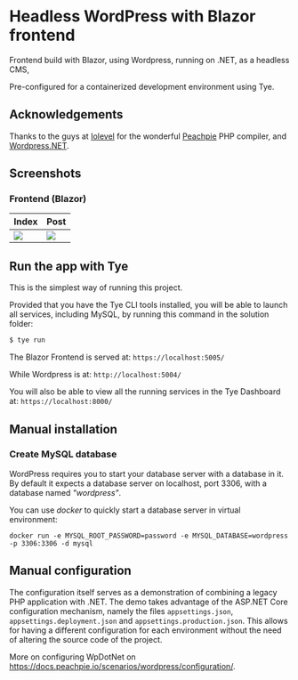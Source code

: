 # Headless WordPress with Blazor frontend

Frontend build with Blazor, using Wordpress, running on .NET, as a headless CMS,

Pre-configured for a containerized development environment using Tye.

## Acknowledgements

Thanks to the guys at [Iolevel](https://www.iolevel.com/) for the wonderful [Peachpie](https://www.peachpie.io/) PHP compiler, and [Wordpress.NET](https://www.wpdotnet.com/).

## Screenshots
### Frontend (Blazor)

| Index         | Post         |
| ------------- | --------------|
| <img src="/Screenshots/Index.png" /> | <img src="/Screenshots/Post.png" />

## Run the app with Tye

This is the simplest way of running this project.

Provided that you have the Tye CLI tools installed, you will be able to launch all services, including MySQL, by running this command in the solution folder:

```sh
$ tye run
```

The Blazor Frontend is served at: ```https://localhost:5005/```

While Wordpress is at: ```http://localhost:5004/```

You will also be able to view all the running services in the Tye Dashboard at: ```https://localhost:8000/```

## Manual installation

### Create MySQL database

WordPress requires you to start your database server with a database in it. By default it expects a database server on localhost, port 3306, with a database named *"wordpress"*.

You can use *docker* to quickly start a database server in virtual environment:
```
docker run -e MYSQL_ROOT_PASSWORD=password -e MYSQL_DATABASE=wordpress -p 3306:3306 -d mysql
```

## Manual configuration

The configuration itself serves as a demonstration of combining a legacy PHP application with .NET. The demo takes advantage of the ASP.NET Core configuration mechanism, namely the files `appsettings.json`, `appsettings.deployment.json` and `appsettings.production.json`. This allows for having a different configuration for each environment without the need of altering the source code of the project.

More on configuring WpDotNet on https://docs.peachpie.io/scenarios/wordpress/configuration/.